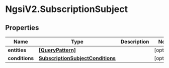 # NgsiV2.SubscriptionSubject

## Properties
Name | Type | Description | Notes
------------ | ------------- | ------------- | -------------
**entities** | [**[QueryPattern]**](QueryPattern.md) |  | [optional] 
**conditions** | [**SubscriptionSubjectConditions**](SubscriptionSubjectConditions.md) |  | [optional] 


